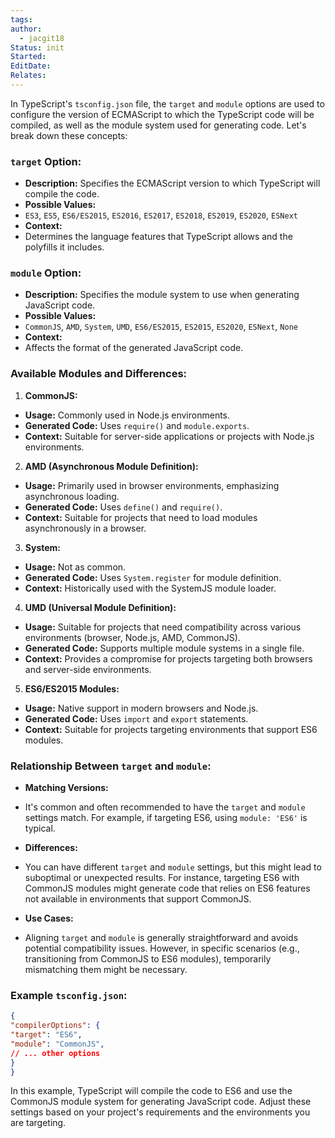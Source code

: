```yaml
---
tags: 
author:
  - jacgit18
Status: init
Started: 
EditDate: 
Relates:
---
```

In TypeScript's `tsconfig.json` file, the `target` and `module` options are used to configure the version of ECMAScript to which the TypeScript code will be compiled, as well as the module system used for generating code. Let's break down these concepts:  
  
### `target` Option:  
  
- **Description:** Specifies the ECMAScript version to which TypeScript will compile the code.  
- **Possible Values:**  
- `ES3`, `ES5`, `ES6/ES2015`, `ES2016`, `ES2017`, `ES2018`, `ES2019`, `ES2020`, `ESNext`  
- **Context:**  
- Determines the language features that TypeScript allows and the polyfills it includes.  
  
### `module` Option:  
  
- **Description:** Specifies the module system to use when generating JavaScript code.  
- **Possible Values:**  
- `CommonJS`, `AMD`, `System`, `UMD`, `ES6/ES2015`, `ES2015`, `ES2020`, `ESNext`, `None`  
- **Context:**  
- Affects the format of the generated JavaScript code.  
  
### Available Modules and Differences:  
  
1. **CommonJS:**  
- **Usage:** Commonly used in Node.js environments.  
- **Generated Code:** Uses `require()` and `module.exports`.  
- **Context:** Suitable for server-side applications or projects with Node.js environments.  
  
2. **AMD (Asynchronous Module Definition):**  
- **Usage:** Primarily used in browser environments, emphasizing asynchronous loading.  
- **Generated Code:** Uses `define()` and `require()`.  
- **Context:** Suitable for projects that need to load modules asynchronously in a browser.  
  
3. **System:**  
- **Usage:** Not as common.  
- **Generated Code:** Uses `System.register` for module definition.  
- **Context:** Historically used with the SystemJS module loader.  
  
4. **UMD (Universal Module Definition):**  
- **Usage:** Suitable for projects that need compatibility across various environments (browser, Node.js, AMD, CommonJS).  
- **Generated Code:** Supports multiple module systems in a single file.  
- **Context:** Provides a compromise for projects targeting both browsers and server-side environments.  
  
5. **ES6/ES2015 Modules:**  
- **Usage:** Native support in modern browsers and Node.js.  
- **Generated Code:** Uses `import` and `export` statements.  
- **Context:** Suitable for projects targeting environments that support ES6 modules.  
  
### Relationship Between `target` and `module`:  
  
- **Matching Versions:**  
- It's common and often recommended to have the `target` and `module` settings match. For example, if targeting ES6, using `module: 'ES6'` is typical.  
  
- **Differences:**  
- You can have different `target` and `module` settings, but this might lead to suboptimal or unexpected results. For instance, targeting ES6 with CommonJS modules might generate code that relies on ES6 features not available in environments that support CommonJS.  
  
- **Use Cases:**  
- Aligning `target` and `module` is generally straightforward and avoids potential compatibility issues. However, in specific scenarios (e.g., transitioning from CommonJS to ES6 modules), temporarily mismatching them might be necessary.  
  
### Example `tsconfig.json`:  
  
```json  
{  
"compilerOptions": {  
"target": "ES6",  
"module": "CommonJS",  
// ... other options  
}  
}  
```  
  
In this example, TypeScript will compile the code to ES6 and use the CommonJS module system for generating JavaScript code. Adjust these settings based on your project's requirements and the environments you are targeting.